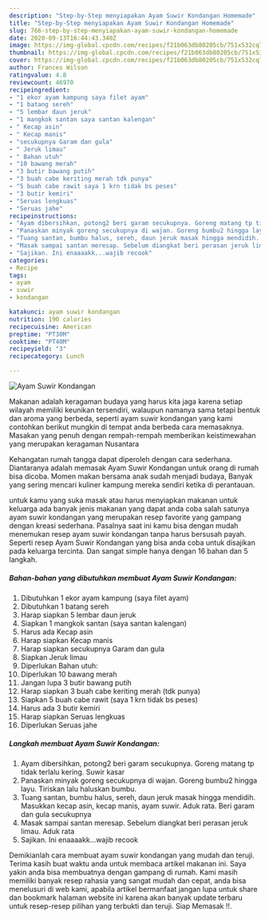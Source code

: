 ```yaml
---
description: "Step-by-Step menyiapakan Ayam Suwir Kondangan Homemade"
title: "Step-by-Step menyiapakan Ayam Suwir Kondangan Homemade"
slug: 766-step-by-step-menyiapakan-ayam-suwir-kondangan-homemade
date: 2020-09-13T16:44:43.340Z
image: https://img-global.cpcdn.com/recipes/f21b063db80205cb/751x532cq70/ayam-suwir-kondangan-foto-resep-utama.jpg
thumbnail: https://img-global.cpcdn.com/recipes/f21b063db80205cb/751x532cq70/ayam-suwir-kondangan-foto-resep-utama.jpg
cover: https://img-global.cpcdn.com/recipes/f21b063db80205cb/751x532cq70/ayam-suwir-kondangan-foto-resep-utama.jpg
author: Frances Wilson
ratingvalue: 4.8
reviewcount: 46970
recipeingredient:
- "1 ekor ayam kampung saya filet ayam"
- "1 batang sereh"
- "5 lembar daun jeruk"
- "1 mangkok santan saya santan kalengan"
- " Kecap asin"
- " Kecap manis"
- "secukupnya Garam dan gula"
- " Jeruk limau"
- " Bahan utuh"
- "10 bawang merah"
- "3 butir bawang putih"
- "3 buah cabe keriting merah tdk punya"
- "5 buah cabe rawit saya 1 krn tidak bs peses"
- "3 butir kemiri"
- "Seruas lengkuas"
- "Seruas jahe"
recipeinstructions:
- "Ayam dibersihkan, potong2 beri garam secukupnya. Goreng matang tp tidak terlalu kering. Suwir kasar"
- "Panaskan minyak goreng secukupnya di wajan. Goreng bumbu2 hingga layu. Tiriskan lalu haluskan bumbu."
- "Tuang santan, bumbu halus, sereh, daun jeruk masak hingga mendidih. Masukkan kecap asin, kecap manis, ayam suwir. Aduk rata. Beri garam dan gula secukupnya"
- "Masak sampai santan meresap. Sebelum diangkat beri perasan jeruk limau. Aduk rata"
- "Sajikan. Ini enaaaakk...wajib recook"
categories:
- Recipe
tags:
- ayam
- suwir
- kondangan

katakunci: ayam suwir kondangan 
nutrition: 190 calories
recipecuisine: American
preptime: "PT30M"
cooktime: "PT40M"
recipeyield: "3"
recipecategory: Lunch

---
```



![Ayam Suwir Kondangan](https://img-global.cpcdn.com/recipes/f21b063db80205cb/751x532cq70/ayam-suwir-kondangan-foto-resep-utama.jpg)

Makanan adalah keragaman budaya yang harus kita jaga karena setiap wilayah memiliki keunikan tersendiri, walaupun namanya sama tetapi bentuk dan aroma yang berbeda, seperti ayam suwir kondangan yang kami contohkan berikut mungkin di tempat anda berbeda cara memasaknya. Masakan yang penuh dengan rempah-rempah memberikan keistimewahan yang merupakan keragaman Nusantara

Kehangatan rumah tangga dapat diperoleh dengan cara sederhana. Diantaranya adalah memasak Ayam Suwir Kondangan untuk orang di rumah bisa dicoba. Momen makan bersama anak sudah menjadi budaya, Banyak yang sering mencari kuliner kampung mereka sendiri ketika di perantauan.



untuk kamu yang suka masak atau harus menyiapkan makanan untuk keluarga ada banyak jenis makanan yang dapat anda coba salah satunya ayam suwir kondangan yang merupakan resep favorite yang gampang dengan kreasi sederhana. Pasalnya saat ini kamu bisa dengan mudah menemukan resep ayam suwir kondangan tanpa harus bersusah payah.
Seperti resep Ayam Suwir Kondangan yang bisa anda coba untuk disajikan pada keluarga tercinta. Dan sangat simple hanya dengan 16 bahan dan 5 langkah.


<!--inarticleads1-->

##### Bahan-bahan yang dibutuhkan membuat Ayam Suwir Kondangan:

1. Dibutuhkan 1 ekor ayam kampung (saya filet ayam)
1. Dibutuhkan 1 batang sereh
1. Harap siapkan 5 lembar daun jeruk
1. Siapkan 1 mangkok santan (saya santan kalengan)
1. Harus ada  Kecap asin
1. Harap siapkan  Kecap manis
1. Harap siapkan secukupnya Garam dan gula
1. Siapkan  Jeruk limau
1. Diperlukan  Bahan utuh:
1. Diperlukan 10 bawang merah
1. Jangan lupa 3 butir bawang putih
1. Harap siapkan 3 buah cabe keriting merah (tdk punya)
1. Siapkan 5 buah cabe rawit (saya 1 krn tidak bs peses)
1. Harus ada 3 butir kemiri
1. Harap siapkan Seruas lengkuas
1. Diperlukan Seruas jahe




<!--inarticleads2-->

##### Langkah membuat  Ayam Suwir Kondangan:

1. Ayam dibersihkan, potong2 beri garam secukupnya. Goreng matang tp tidak terlalu kering. Suwir kasar
1. Panaskan minyak goreng secukupnya di wajan. Goreng bumbu2 hingga layu. Tiriskan lalu haluskan bumbu.
1. Tuang santan, bumbu halus, sereh, daun jeruk masak hingga mendidih. Masukkan kecap asin, kecap manis, ayam suwir. Aduk rata. Beri garam dan gula secukupnya
1. Masak sampai santan meresap. Sebelum diangkat beri perasan jeruk limau. Aduk rata
1. Sajikan. Ini enaaaakk...wajib recook




Demikianlah cara membuat ayam suwir kondangan yang mudah dan teruji. Terima kasih buat waktu anda untuk membaca artikel makanan ini. Saya yakin anda bisa membuatnya dengan gampang di rumah. Kami masih memiliki banyak resep rahasia yang sangat mudah dan cepat, anda bisa menelusuri di web kami, apabila artikel bermanfaat jangan lupa untuk share dan bookmark halaman website ini karena akan banyak update terbaru untuk resep-resep pilihan yang terbukti dan teruji. Siap Memasak !!. 
